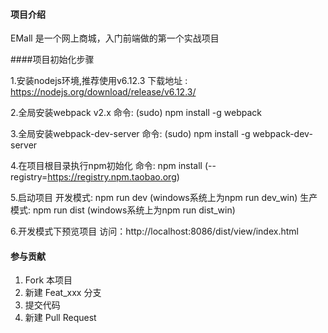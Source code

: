 #### 项目介绍
EMall 是一个网上商城，入门前端做的第一个实战项目

####项目初始化步骤

1.安装nodejs环境,推荐使用v6.12.3
    下载地址 : https://nodejs.org/download/release/v6.12.3/

2.全局安装webpack v2.x
    命令: (sudo) npm install -g webpack

3.全局安装webpack-dev-server
    命令: (sudo) npm install -g webpack-dev-server

4.在项目根目录执行npm初始化
    命令: npm install (--registry=https://registry.npm.taobao.org)

5.启动项目
    开发模式: npm run dev (windows系统上为npm run dev_win)
    生产模式: npm run dist (windows系统上为npm run dist_win)

6.开发模式下预览项目
    访问：http://localhost:8086/dist/view/index.html


#### 参与贡献

1. Fork 本项目
2. 新建 Feat_xxx 分支
3. 提交代码
4. 新建 Pull Request
